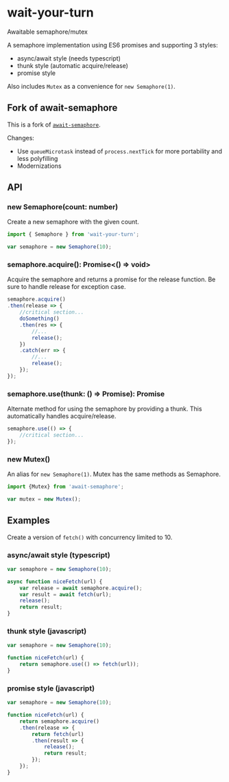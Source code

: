 # wait-your-turn

Awaitable semaphore/mutex

A semaphore implementation using ES6 promises and supporting 3 styles:

* async/await style (needs typescript)
* thunk style (automatic acquire/release)
* promise style

Also includes `Mutex` as a convenience for `new Semaphore(1)`.

## Fork of await-semaphore

This is a fork of [`await-semaphore`](https://www.npmjs.com/package/await-semaphore).

Changes:
- Use `queueMicrotask` instead of `process.nextTick` for more portability and less polyfilling
- Modernizations

## API

### new Semaphore(count: number)

Create a new semaphore with the given count.

```javascript
import { Semaphore } from 'wait-your-turn';

var semaphore = new Semaphore(10);
```

### semaphore.acquire(): Promise<() => void>

Acquire the semaphore and returns a promise for the release function. Be sure to handle release for exception case.

```javascript
semaphore.acquire()
.then(release => {
    //critical section...
    doSomething()
    .then(res => {
        //...
        release();
    })
    .catch(err => {
        //...
        release();
    });
});
```

### semaphore.use<T>(thunk: () => Promise<T>): Promise<T>

Alternate method for using the semaphore by providing a thunk. This automatically handles acquire/release.

```javascript
semaphore.use(() => {
    //critical section...
});
```

### new Mutex()

An alias for `new Semaphore(1)`. Mutex has the same methods as Semaphore.

```javascript
import {Mutex} from 'await-semaphore';

var mutex = new Mutex();
```

## Examples

Create a version of `fetch()` with concurrency limited to 10.

### async/await style (typescript)

```typescript
var semaphore = new Semaphore(10);

async function niceFetch(url) {
    var release = await semaphore.acquire();
    var result = await fetch(url);
    release();
    return result;
}
```

### thunk style (javascript)

```javascript
var semaphore = new Semaphore(10);

function niceFetch(url) {
    return semaphore.use(() => fetch(url));
}
```

### promise style (javascript)

```javascript
var semaphore = new Semaphore(10);

function niceFetch(url) {
    return semaphore.acquire()
    .then(release => {
        return fetch(url)
        .then(result => {
            release();
            return result;
        });
    });
}
```